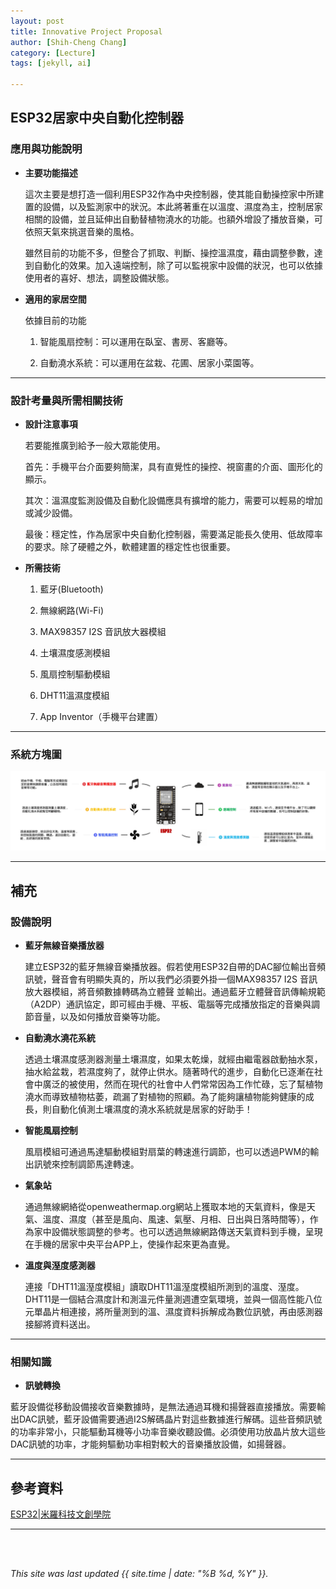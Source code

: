 ```yaml
---
layout: post
title: Innovative Project Proposal
author: [Shih-Cheng Chang]
category: [Lecture]
tags: [jekyll, ai]

---
```


## ESP32居家中央自動化控制器

### 應用與功能說明
* **主要功能描述**

  這次主要是想打造一個利用ESP32作為中央控制器，使其能自動操控家中所建置的設備，以及監測家中的狀況。本此將著重在以溫度、濕度為主，控制居家相關的設備，並且延伸出自動替植物澆水的功能。也額外增設了播放音樂，可依照天氣來挑選音樂的風格。

  雖然目前的功能不多，但整合了抓取、判斷、操控溫濕度，藉由調整參數，達到自動化的效果。加入遠端控制，除了可以監視家中設備的狀況，也可以依據使用者的喜好、想法，調整設備狀態。

* **適用的家居空間**

  依據目前的功能

  1. 智能風扇控制：可以運用在臥室、書房、客廳等。

  2. 自動澆水系統：可以運用在盆栽、花圃、居家小菜園等。

---
### 設計考量與所需相關技術
* **設計注意事項**

  若要能推廣到給予一般大眾能使用。

  首先：手機平台介面要夠簡潔，具有直覺性的操控、視窗畫的介面、圖形化的顯示。

  其次：溫濕度監測設備及自動化設備應具有擴增的能力，需要可以輕易的增加或減少設備。

  最後：穩定性，作為居家中央自動化控制器，需要滿足能長久使用、低故障率的要求。除了硬體之外，軟體建置的穩定性也很重要。

* **所需技術**

  1. 藍牙(Bluetooth)

  2. 無線網路(Wi-Fi)

  3. MAX98357 I2S 音訊放大器模組

  4. 土壤濕度感測模組

  5. 風扇控制驅動模組

  6. DHT11溫濕度模組

  7. App Inventor（手機平台建置）
  
---
### 系統方塊圖
![](https://raw.githubusercontent.com/PinLe1920/MCU-project/59219c268588db5e3df99360f4a28cc20940cc80/images/減肥小妙招-2.jpg)

---
## 補充
### 設備說明

* **藍牙無線音樂播放器**

  建立ESP32的藍牙無線音樂播放器。假若使用ESP32自帶的DAC腳位輸出音頻訊號，聲音會有明顯失真的，所以我們必須要外掛一個MAX98357 I2S 音訊放大器模組，將音頻數據轉碼為立體聲     並輸出。通過藍牙立體聲音訊傳輸規範（A2DP）通訊協定，即可經由手機、平板、電腦等完成播放指定的音樂與調節音量，以及如何播放音樂等功能。

* **自動澆水澆花系統**

  透過土壤濕度感測器測量土壤濕度，如果太乾燥，就經由繼電器啟動抽水泵，抽水給盆栽，若濕度夠了，就停止供水。隨著時代的進步，自動化已逐漸在社會中廣泛的被使用，然而在現代的社會中人們常常因為工作忙碌，忘了幫植物澆水而導致植物枯萎，疏漏了對植物的照顧。為了能夠讓植物能夠健康的成長，則自動化偵測土壤濕度的澆水系統就是居家的好助手！

* **智能風扇控制**

  風扇模組可通過馬達驅動模組對扇葉的轉速進行調節，也可以透過PWM的輸出訊號來控制調節馬達轉速。

* **氣象站**

  通過無線網絡從openweathermap.org網站上獲取本地的天氣資料，像是天氣、溫度、濕度（甚至是風向、風速、氣壓、月相、日出與日落時間等），作為家中設備狀態調整的參考。也可以透過無線網路傳送天氣資料到手機，呈現在手機的居家中央平台APP上，使操作起來更為直覺。

* **溫度與溼度感測器**

  連接「DHT11溫溼度模組」讀取DHT11溫溼度模組所測到的溫度、溼度。DHT11是一個結合濕度計和測溫元件量測週遭空氣環境，並與一個高性能八位元單晶片相連接，將所量測到的溫、濕度資料拆解成為數位訊號，再由感測器接腳將資料送出。

---
### 相關知識
* **訊號轉換**

藍牙設備從移動設備接收音樂數據時，是無法通過耳機和揚聲器直接播放。需要輸出DAC訊號，藍牙設備需要通過I2S解碼晶片對這些數據進行解碼。這些音頻訊號的功率非常小，只能驅動耳機等小功率音樂收聽設備。必須使用功放晶片放大這些DAC訊號的功率，才能夠驅動功率相對較大的音樂播放設備，如揚聲器。

---
## 參考資料
[ESP32|米羅科技文創學院]([https://www.runoob.com](https://shop.mirotek.com.tw/category/iot/esp32/))

---
<br>
<br>

*This site was last updated {{ site.time | date: "%B %d, %Y" }}.*
